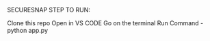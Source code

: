 SECURESNAP STEP TO RUN:

Clone this repo
Open in VS CODE
Go on the terminal
Run Command - python app.py
